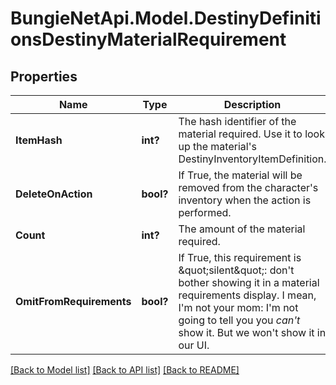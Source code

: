 # BungieNetApi.Model.DestinyDefinitionsDestinyMaterialRequirement
## Properties

Name | Type | Description | Notes
------------ | ------------- | ------------- | -------------
**ItemHash** | **int?** | The hash identifier of the material required. Use it to look up the material&#39;s DestinyInventoryItemDefinition. | [optional] 
**DeleteOnAction** | **bool?** | If True, the material will be removed from the character&#39;s inventory when the action is performed. | [optional] 
**Count** | **int?** | The amount of the material required. | [optional] 
**OmitFromRequirements** | **bool?** | If True, this requirement is \&quot;silent\&quot;: don&#39;t bother showing it in a material requirements display. I mean, I&#39;m not your mom: I&#39;m not going to tell you you *can&#39;t* show it. But we won&#39;t show it in our UI. | [optional] 

[[Back to Model list]](../README.md#documentation-for-models) [[Back to API list]](../README.md#documentation-for-api-endpoints) [[Back to README]](../README.md)


